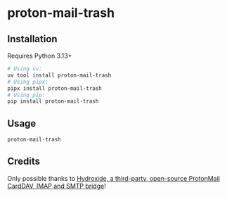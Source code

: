 # proton-mail-trash

## Installation
Requires Python 3.13+
```bash
# Using uv:
uv tool install proton-mail-trash
# Using pipx:
pipx install proton-mail-trash
# Using pip:
pip install proton-mail-trash
```

## Usage
```bash
proton-mail-trash
```

## Credits
Only possible thanks to [Hydroxide, a third-party, open-source ProtonMail CardDAV, IMAP and SMTP bridge](https://github.com/emersion/hydroxide)!
